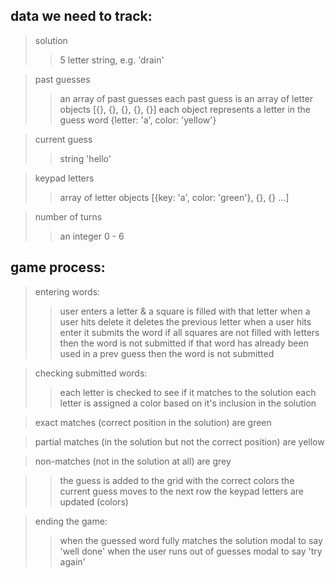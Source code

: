 ## data we need to track:

> solution
>
> > 5 letter string, e.g. 'drain'

> past guesses
>
> > an array of past guesses
> > each past guess is an array of letter objects [{}, {}, {}, {}, {}]
> > each object represents a letter in the guess word {letter: 'a', color: 'yellow'}

> current guess
>
> > string 'hello'

> keypad letters
>
> > array of letter objects [{key: 'a', color: 'green'}, {}, {} ...]

> number of turns
>
> > an integer 0 - 6

## game process:

> entering words:
>
> > user enters a letter & a square is filled with that letter
> > when a user hits delete it deletes the previous letter
> > when a user hits enter it submits the word
> > if all squares are not filled with letters then the word is not submitted
> > if that word has already been used in a prev guess then the word is not submitted

> checking submitted words:
>
> > each letter is checked to see if it matches to the solution
> > each letter is assigned a color based on it's inclusion in the solution

> exact matches (correct position in the solution) are green

> partial matches (in the solution but not the correct position) are yellow

> non-matches (not in the solution at all) are grey

> > the guess is added to the grid with the correct colors
> > the current guess moves to the next row
> > the keypad letters are updated (colors)

> ending the game:
>
> > when the guessed word fully matches the solution
> > modal to say 'well done'
> > when the user runs out of guesses
> > modal to say 'try again'
